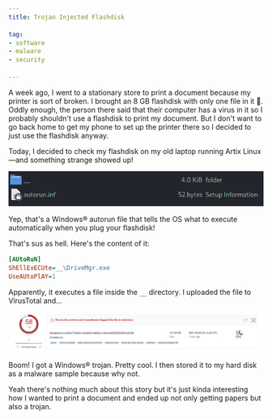 ```yaml
---
title: Trojan Injected Flashdisk

tag:
- software
- malware
- security

---
```


A week ago, I went to a stationary store to print a document because my printer is sort of broken. I brought an 8 GB flashdisk with only one file in it 🤷. Oddly enough, the person there said that their computer has a virus in it so I probably shouldn't use a flashdisk to print my document. But I don't want to go back home to get my phone to set up the printer there so I decided to just use the flashdisk anyway.

Today, I decided to check my flashdisk on my old laptop running Artix Linux—and something strange showed up!

![content of flashdisk](/blog/image/trojan-flashdisk-content.png)

Yep, that's a Windows® autorun file that tells the OS what to execute automatically when you plug your flashdisk!

That's sus as hell. Here's the content of it:
```ini
[AUtoRuN]
ShEllExECUte=__\DriveMgr.exe
UseAUtoPlAY=1
```

Apparently, it executes a file inside the `__` directory. I uploaded the file to VirusTotal and...

![virustotal](/blog/image/trojan-flashdisk-virustotal.png)

Boom! I got a Windows® trojan. Pretty cool. I then stored it to my hard disk as a malware sample because why not.

Yeah there's nothing much about this story but it's just kinda interesting how I wanted to print a document and ended up not only getting papers but also a trojan.
